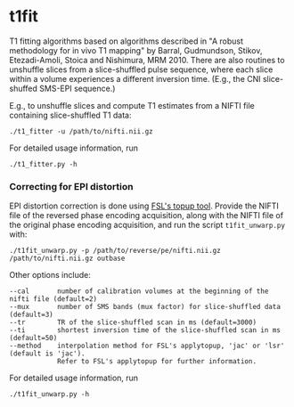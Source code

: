 t1fit
=====

T1 fitting algorithms based on algorithms described in "A robust methodology for in vivo T1 mapping" by Barral, Gudmundson, Stikov, Etezadi-Amoli, Stoica and Nishimura, MRM 2010. There are also routines to unshuffle slices from a slice-shuffled pulse sequence, where each slice within a volume experiences a different inversion time. (E.g., the CNI slice-shuffed SMS-EPI sequence.)

E.g., to unshuffle slices and compute T1 estimates from a NIFTI file containing slice-shuffled T1 data:

    ./t1_fitter -u /path/to/nifti.nii.gz

For detailed usage information, run

    ./t1_fitter.py -h

### Correcting for EPI distortion
EPI distortion correction is done using [FSL's topup tool](https://fsl.fmrib.ox.ac.uk/fsl/fslwiki/topup). Provide the NIFTI file of the reversed phase encoding acquisition, along with the NIFTI file of the original phase encoding acquisition, and run the script `t1fit_unwarp.py` with:

    ./t1fit_unwarp.py -p /path/to/reverse/pe/nifti.nii.gz /path/to/nifti.nii.gz outbase

Other options include:

    --cal       number of calibration volumes at the beginning of the nifti file (default=2)
    --mux       number of SMS bands (mux factor) for slice-shuffled data (default=3)
    --tr        TR of the slice-shuffled scan in ms (default=3000)
    --ti        shortest inversion time of the slice-shuffled scan in ms (default=50)
    --method    interpolation method for FSL's applytopup, 'jac' or 'lsr' (default is 'jac'). 
                Refer to FSL's applytopup for further information.

For detailed usage information, run

    ./t1fit_unwarp.py -h

